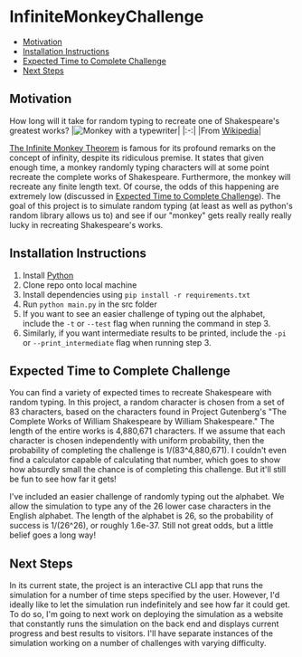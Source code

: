 # InfiniteMonkeyChallenge
<!-- toc -->

 - [Motivation](#motivation)
 - [Installation Instructions](#installation-instructions)
 - [Expected Time to Complete Challenge](#expected-time-to-complete-challenge)
 - [Next Steps](#next-steps)

<!-- tocstop -->

## Motivation
How long will it take for random typing to recreate one of Shakespeare's greatest works?
|![Monkey with a typewriter](https://upload.wikimedia.org/wikipedia/commons/3/3c/Chimpanzee_seated_at_typewriter.jpg)|
|:-:|
|From [Wikipedia](https://en.wikipedia.org/wiki/Infinite_monkey/theorem)|

[The Infinite Monkey Theorem](https://en.wikipedia.org/wiki/Infinite_monkey_theorem) is famous for its profound remarks on the concept of infinity, despite its ridiculous premise.
It states that given enough time, a monkey randomly typing characters will at some point recreate the complete works of Shakespeare.
Furthermore, the monkey will recreate any finite length text. Of course, the odds of this happening are extremely low (discussed in [Expected Time to Complete Challenge](#expected-time-to-complete-challenge)).
The goal of this project is to simulate random typing (at least as well as python's random library allows us to) and see if our "monkey" gets really really really lucky in recreating Shakespeare's works.

## Installation Instructions
1. Install [Python](https://www.python.org/downloads/)
2. Clone repo onto local machine
3. Install dependencies using `pip install -r requirements.txt` 
4. Run `python main.py` in the src folder
5. If you want to see an easier challenge of typing out the alphabet, include the `-t` or `--test` flag when running the command in step 3.
6. Similarly, if you want intermediate results to be printed, include the `-pi` or `--print_intermediate` flag when running step 3.

## Expected Time to Complete Challenge
You can find a variety of expected times to recreate Shakespeare with random typing.
In this project, a random character is chosen from a set of 83 characters, based on the characters found in Project Gutenberg's "The Complete Works of William Shakespeare by William Shakespeare."
The length of the entire works is 4,880,671 characters.
If we assume that each character is chosen independently with uniform probability, then the probability of completing the challenge is 1/(83^4,880,671).
I couldn't even find a calculator capable of calculating that number, which goes to show how absurdly small the chance is of completing this challenge.
But it'll still be fun to see how far it gets!

I've included an easier challenge of randomly typing out the alphabet.
We allow the simulation to type any of the 26 lower case characters in the English alphabet.
The length of the alphabet is 26, so the probability of success is 1/(26^26), or roughly 1.6e-37.
Still not great odds, but a little belief goes a long way!

## Next Steps
In its current state, the project is an interactive CLI app that runs the simulation for a number of time steps specified by the user.
However, I'd ideally like to let the simulation run indefinitely and see how far it could get.
To do so, I'm going to next work on deploying the simulation as a website that constantly runs the simulation on the back end and displays current progress and best results to visitors.
I'll have separate instances of the simulation working on a number of challenges with varying difficulty.
